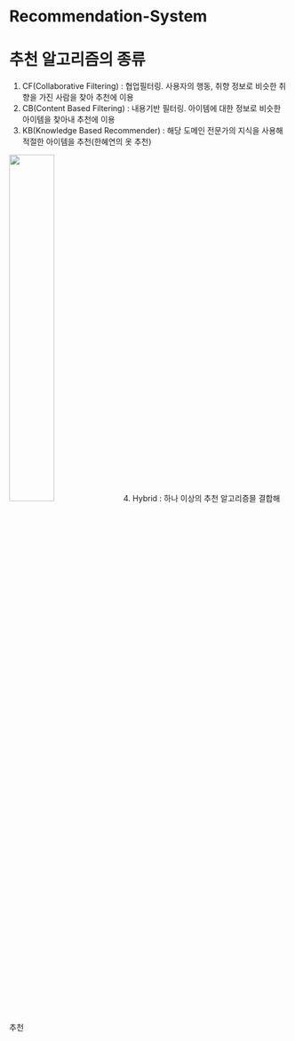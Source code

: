 # Recommendation-System

# 추천 알고리즘의 종류
1. CF(Collaborative Filtering) : 협업필터링. 사용자의 행동, 취향 정보로 비슷한 취향을 가진 사람을 찾아 추천에 이용
2. CB(Content Based Filtering) : 내용기반 필터링. 아이템에 대한 정보로 비슷한 아이템을 찾아내 추천에 이용
3. KB(Knowledge Based Recommender) : 해당 도메인 전문가의 지식을 사용해 적절한 아이템을 추천(한혜연의 옷 추천)

<img src="https://user-images.githubusercontent.com/46089347/67144796-eb2b5a00-f2b5-11e9-9cb9-b6dfaeedc058.png" width="40%">
4. Hybrid : 하나 이상의 추천 알고리증믈 결합해 추천

